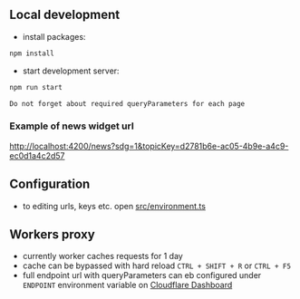 ## Local development
- install packages:
```bash
npm install
```
- start development server:
```bash
npm run start
```

`Do not forget about required queryParameters for each page`

### Example of news widget url
[http://localhost:4200/news?sdg=1&topicKey=d2781b6e-ac05-4b9e-a4c9-ec0d1a4c2d57](http://localhost:4200/news?sdg=1&topicKey=d2781b6e-ac05-4b9e-a4c9-ec0d1a4c2d57)

## Configuration
- to editing urls, keys etc. open [src/environment.ts](src/environment.ts)

## Workers proxy
- currently worker caches requests for 1 day
- cache can be bypassed with hard reload `CTRL + SHIFT + R` or `CTRL + F5`
- full endpoint url with queryParameters can eb configured under `ENDPOINT` environment variable on [Cloudflare Dashboard](https://dash.cloudflare.com/79b2aa6fff4d448f6c2208509b887c37/pages/view/news-widget/settings/environment-variables)

